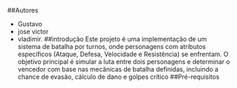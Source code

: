 ##Autores
- Gustavo
- jose victor
- vladimir.
##introdução
Este projeto é uma implementação de um sistema de batalha por turnos, onde personagens com atributos específicos (Ataque, Defesa, Velocidade e Resistência) se enfrentam.
O objetivo principal é simular a luta entre dois personagens e determinar o
vencedor com base nas mecânicas de batalha definidas, incluindo a chance de evasão, cálculo de dano e golpes crítico
##Pré-requisitos
